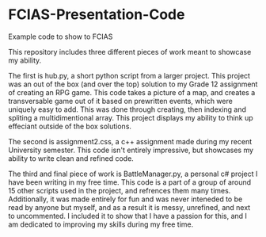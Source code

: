 # FCIAS-Presentation-Code
Example code to show to FCIAS

This repository includes three different pieces of work meant to showcase my ability.

The first is hub.py, a short python script from a larger project. This project was an out of the box (and over the top) solution to my Grade 12 assignment
of creating an RPG game. This code takes a picture of a map, and creates a transversable game out of it based on prewritten events, which were uniquely easy to add.
This was done through creating, then indexing and spliting a multidimentional array. This project displays my ability to think up effeciant outside of the box solutions.

The second is assignment2.css, a c++ assignment made during my recent University semester. This code isn't entirely impressive, but showcases my ability to write clean
and refined code. 

The third and final piece of work is BattleManager.py, a personal c# project I have been writing in my free time. This code is a part of a group of around 15 other scripts used
in the project, and refrences them many times. Additionally, it was made entirely for fun and was never inteneded to be read by anyone but myself, and as a result it is messy, 
unrefined, and next to uncommented. I included it to show that I have a passion for this, and I am dedicated to improving my skills during my free time.
